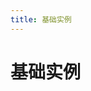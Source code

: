 ```yaml
---
title: 基础实例
---
```


# 基础实例

<script setup>
// setTimeout(()=>{init()}, 5 * 1000)
// function init(){
//     const stage = new xingkong.default("canvas")
//     const circleShape = new xingkong.CircleGraphics(20, 30, 10);
//     stage.addGraphics(circleShape)
//     console.log(stage)
//     stage.render()
// }
</script>
  <div class="example-my">
    <canvas id="canvas"></canvas>
    <div class="detail"></div>
</div>
